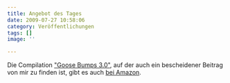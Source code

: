 ```yaml
---
title: Angebot des Tages
date: 2009-07-27 10:58:06
category: Veröffentlichungen
tags: []
image: ''

---
```


Die Compilation ["Goose Bumps 3.0"](http://www.misantropolis.de/2009/07/nachtrag-zu-goose-bumps-3-0/), auf der auch ein bescheidener Beitrag von mir zu finden ist, gibt es auch [bei Amazon](http://www.amazon.com/Goose-Bumps-3-0-Explicit/dp/B002BCVVSA/ref=sr_f3_1?ie=UTF8&s=dmusic&qid=1246305796&sr=103-1).
